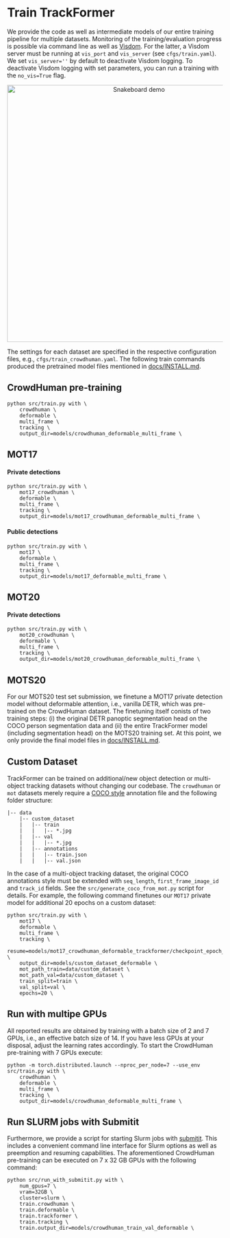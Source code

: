 # Train TrackFormer

We provide the code as well as intermediate models of our entire training pipeline for multiple datasets. Monitoring of the training/evaluation progress is possible via command line as well as [Visdom](https://github.com/fossasia/visdom.git). For the latter, a Visdom server must be running at `vis_port` and `vis_server` (see `cfgs/train.yaml`). We set `vis_server=''` by default to deactivate Visdom logging. To deactivate Visdom logging with set parameters, you can run a training with the `no_vis=True` flag.

<div align="center">
    <img src="../docs/visdom.gif" alt="Snakeboard demo" width="600"/>
</div>

The settings for each dataset are specified in the respective configuration files, e.g., `cfgs/train_crowdhuman.yaml`. The following train commands produced the pretrained model files mentioned in [docs/INSTALL.md](INSTALL.md).

## CrowdHuman pre-training

```
python src/train.py with \
    crowdhuman \
    deformable \
    multi_frame \
    tracking \
    output_dir=models/crowdhuman_deformable_multi_frame \
```

## MOT17

#### Private detections

```
python src/train.py with \
    mot17_crowdhuman \
    deformable \
    multi_frame \
    tracking \
    output_dir=models/mot17_crowdhuman_deformable_multi_frame \
```

#### Public detections

```
python src/train.py with \
    mot17 \
    deformable \
    multi_frame \
    tracking \
    output_dir=models/mot17_deformable_multi_frame \
```

## MOT20

#### Private detections

```
python src/train.py with \
    mot20_crowdhuman \
    deformable \
    multi_frame \
    tracking \
    output_dir=models/mot20_crowdhuman_deformable_multi_frame \
```

## MOTS20

For our MOTS20 test set submission, we finetune a MOT17 private detection model without deformable attention, i.e., vanilla DETR, which was pre-trained on the CrowdHuman dataset. The finetuning itself conists of two training steps: (i) the original DETR panoptic segmentation head on the COCO person segmentation data and (ii) the entire TrackFormer model (including segmentation head) on the MOTS20 training set. At this point, we only provide the final model files in [docs/INSTALL.md](INSTALL.md).

<!-- ```
python src/train.py with \
    tracking \
    coco_person_masks \
    output_dir=models/mot17_train_private_coco_person_masks_v2 \
```

```
python src/train.py with \
    tracking \
    mots20 \
    output_dir=models/mots20_train_masks \
``` -->

<!-- ### Ablation studies

Will be added after acceptance of the paper. -->

## Custom Dataset

TrackFormer can be trained on additional/new object detection or multi-object tracking datasets without changing our codebase. The `crowdhuman` or `mot` datasets merely require a [COCO style](https://www.immersivelimit.com/tutorials/create-coco-annotations-from-scratch) annotation file and the following folder structure:

~~~
|-- data
    |-- custom_dataset
    |   |-- train
    |   |   |-- *.jpg
    |   |-- val
    |   |   |-- *.jpg
    |   |-- annotations
    |   |   |-- train.json
    |   |   |-- val.json
~~~

In the case of a multi-object tracking dataset, the original COCO annotations style must be extended with `seq_length`, `first_frame_image_id` and `track_id` fields. See the `src/generate_coco_from_mot.py` script for details. For example, the following command finetunes our `MOT17` private model for additional 20 epochs on a custom dataset:

```
python src/train.py with \
    mot17 \
    deformable \
    multi_frame \
    tracking \
    resume=models/mot17_crowdhuman_deformable_trackformer/checkpoint_epoch_40.pth \
    output_dir=models/custom_dataset_deformable \
    mot_path_train=data/custom_dataset \
    mot_path_val=data/custom_dataset \
    train_split=train \
    val_split=val \
    epochs=20 \
```

## Run with multipe GPUs

All reported results are obtained by training with a batch size of 2 and 7 GPUs, i.e., an effective batch size of 14. If you have less GPUs at your disposal, adjust the learning rates accordingly. To start the CrowdHuman pre-training with 7 GPUs execute:

```
python -m torch.distributed.launch --nproc_per_node=7 --use_env src/train.py with \
    crowdhuman \
    deformable \
    multi_frame \
    tracking \
    output_dir=models/crowdhuman_deformable_multi_frame \
```

## Run SLURM jobs with Submitit

Furthermore, we provide a script for starting Slurm jobs with [submitit](https://github.com/facebookincubator/submitit). This includes a convenient command line interface for Slurm options as well as preemption and resuming capabilities. The aforementioned CrowdHuman pre-training can be executed on 7 x 32 GB GPUs with the following command:

```
python src/run_with_submitit.py with \
    num_gpus=7 \
    vram=32GB \
    cluster=slurm \
    train.crowdhuman \
    train.deformable \
    train.trackformer \
    train.tracking \
    train.output_dir=models/crowdhuman_train_val_deformable \
```